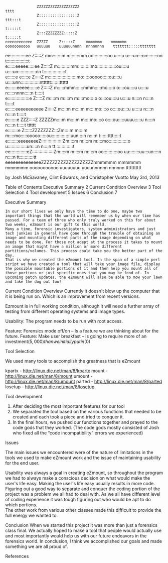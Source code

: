 






























                                                                                                                                            
                                                                                                                                            
                  ZZZZZZZZZZZZZZZZZZZ                                                                                    tttt               
                  Z:::::::::::::::::Z                                                                                 ttt:::t               
                  Z:::::::::::::::::Z                                                                                 t:::::t               
                  Z:::ZZZZZZZZ:::::Z                                                                                  t:::::t               
    eeeeeeeeeeee  ZZZZZ     Z:::::Z     mmmmmmm    mmmmmmm      ooooooooooo   uuuuuu    uuuuuunnnn  nnnnnnnn    ttttttt:::::ttttttt         
  ee::::::::::::ee        Z:::::Z     mm:::::::m  m:::::::mm  oo:::::::::::oo u::::u    u::::un:::nn::::::::nn  t:::::::::::::::::t         
 e::::::eeeee:::::ee     Z:::::Z     m::::::::::mm::::::::::mo:::::::::::::::ou::::u    u::::un::::::::::::::nn t:::::::::::::::::t         
e::::::e     e:::::e    Z:::::Z      m::::::::::::::::::::::mo:::::ooooo:::::ou::::u    u::::unn:::::::::::::::ntttttt:::::::tttttt         
e:::::::eeeee::::::e   Z:::::Z       m:::::mmm::::::mmm:::::mo::::o     o::::ou::::u    u::::u  n:::::nnnn:::::n      t:::::t               
e:::::::::::::::::e   Z:::::Z        m::::m   m::::m   m::::mo::::o     o::::ou::::u    u::::u  n::::n    n::::n      t:::::t               
e::::::eeeeeeeeeee   Z:::::Z         m::::m   m::::m   m::::mo::::o     o::::ou::::u    u::::u  n::::n    n::::n      t:::::t               
e:::::::e         ZZZ:::::Z     ZZZZZm::::m   m::::m   m::::mo::::o     o::::ou:::::uuuu:::::u  n::::n    n::::n      t:::::t    tttttt     
e::::::::e        Z::::::ZZZZZZZZ:::Zm::::m   m::::m   m::::mo:::::ooooo:::::ou:::::::::::::::uun::::n    n::::n      t::::::tttt:::::t     
 e::::::::eeeeeeeeZ:::::::::::::::::Zm::::m   m::::m   m::::mo:::::::::::::::o u:::::::::::::::un::::n    n::::n      tt::::::::::::::t     
  ee:::::::::::::eZ:::::::::::::::::Zm::::m   m::::m   m::::m oo:::::::::::oo   uu::::::::uu:::un::::n    n::::n        tt:::::::::::tt     
    eeeeeeeeeeeeeeZZZZZZZZZZZZZZZZZZZmmmmmm   mmmmmm   mmmmmm   ooooooooooo       uuuuuuuu  uuuunnnnnn    nnnnnn          ttttttttttt       
                                                                                                                                            
                                                                                                                                            
by Josh McSavaney, Clint Edwards, and Christopher Vuotto
May 3rd, 2013

























Table of Contents
Executive Summary  2
Current Condition Overview	3
Tool Selection	4
Tool development	5
Issues	6
Conclusion	7

































Executive Summary

	In our short lives we only have the time to do one, maybe two important things that the world will remember us by when our time has passed. For a team of three who only truly worked on this for about two weeks, eZmount is our gift to this world. 
	Many a time, forensic investigators, system administrators and just tech junkies in general have gone through the trouble of obtaining an image and mounting different parts of the image depending on what needs to be done. For those not adept at the process it takes to mount an image that might have a million or more different partitions/volumes. This process could take you the better part of the day. 
	That is why we created the eZmount tool. In the span of a simple perl script we have created a tool that will take your image file, display the possible mountable portions of it and then help you mount all of those portions or just specific ones that you may be fond of. In upcoming patch updates, the eZmount will also be able to mow your lawn and take the dog out too!















Current Condition Overview
Currently it doesn't blow up the computer that it is being run on. Which is an improvement from recent versions. 

Ezmount is in full working condition, although it will need a further array of testing from different operating systems and image types. 

Usability: The program needs to be run with root access. 

Feature: Forensics mode off/on – Is a feature we are thinking about for the future. 
Feature: Make user breakfast – Is going to require more of an investment($5,000) than we initially put 			in ($0)
















Tool Selection

We used many tools to accomplish the greatness that is eZmount

kpartx - http://linux.die.net/man/8/kpartx 
mount - http://linux.die.net/man/8/mount 
umount - http://linux.die.net/man/8/umount 
parted - http://linux.die.net/man/8/parted 
losetup - http://linux.die.net/man/8/losetup 













Tool development
1. After deciding the most important features for our tool
2. We separated the tool based on the various functions that needed to be created and each took a piece and tried to conquer it. 
3. In the final hours, we pushed our functions together and prayed to the code gods that they worked. (The code gods mostly consisted of Josh who fixed all the “code incompatibility” errors we experienced)













Issues

The main issues we encountered were of the nature of limitations in the tools we used to make eZmount work and the issue of maintaining usability for the end user. 

Usability was always a goal in creating eZmount, so throughout the program we had to always make a conscious decision on what would make the user's life easy. Making the user's life easy usually results in more code. 
Figuring out a good way to separate and conquer the coding portion of the project was a problem we all had to deal with. As we all have different level of coding experience it was tough figuring out who would be apt to do which portions.  
The other work from various other classes made this difficult to provide the full energy we wanted to. 













Conclusion
When we started this project it was more than just a forensics class final. We actually hoped to make a tool that people would actually use and most importantly would help us with our future endeavors in the forensics world. In conclusion, I think we accomplished our goals and made something we are all proud of. 














References

